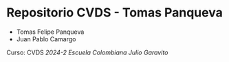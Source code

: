 # Repositorio CVDS - Tomas Panqueva

- Tomas Felipe Panqueva
- Juan Pablo Camargo

Curso: CVDS
_2024-2_
_Escuela Colombiana Julio Garavito_

